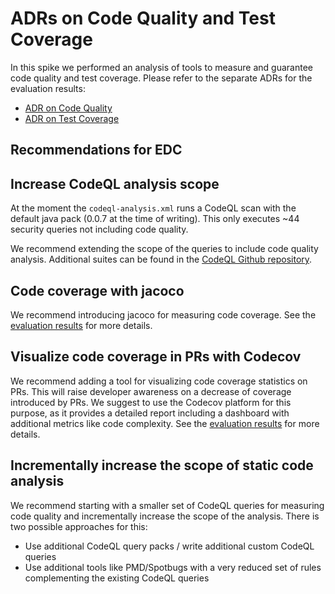 # ADRs on Code Quality and Test Coverage

In this spike we performed an analysis of tools to measure and guarantee code quality and test coverage. Please refer to the separate ADRs for the evaluation results:

* [ADR on Code Quality](CODEQUALITY.md)
* [ADR on Test Coverage](COVERAGE.md)

## Recommendations for EDC

## Increase CodeQL analysis scope 

At the moment the `codeql-analysis.xml` runs a CodeQL scan with the default java pack (0.0.7 at the time of writing). This only executes ~44 security queries not including code quality.

We recommend extending the scope of the queries to include code quality analysis. Additional suites can be found in the [CodeQL Github repository](https://github.com/github/codeql/tree/main/java/ql/src/codeql-suites).

## Code coverage with jacoco

We recommend introducing jacoco for measuring code coverage. See the [evaluation results](COVERAGE.md) for more details.

## Visualize code coverage in PRs with Codecov

We recommend adding a tool for visualizing code coverage statistics on PRs. This will raise developer awareness on a decrease of coverage introduced by PRs. We suggest to use the Codecov platform for this purpose, as it provides a detailed report including a dashboard with additional metrics like code complexity. See the [evaluation results](COVERAGE.md) for more details.


## Incrementally increase the scope of static code analysis

We recommend starting with a smaller set of CodeQL queries for measuring code quality and incrementally increase the scope of the analysis. There is two possible approaches for this:

- Use additional CodeQL query packs / write additional custom CodeQL queries
- Use additional tools like PMD/Spotbugs with a very reduced set of rules complementing the existing CodeQL queries  
